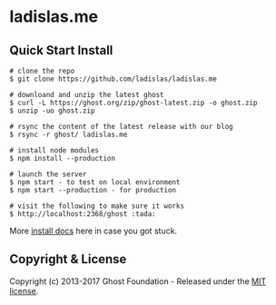 # ladislas.me

## Quick Start Install

```
# clone the repo
$ git clone https://github.com/ladislas/ladislas.me

# downloand and unzip the latest ghost
$ curl -L https://ghost.org/zip/ghost-latest.zip -o ghost.zip
$ unzip -uo ghost.zip

# rsync the content of the latest release with our blog
$ rsync -r ghost/ ladislas.me

# install node modules
$ npm install --production

# launch the server
$ npm start - to test on local environment
$ npm start --production - for production

# visit the following to make sure it works
$ http://localhost:2368/ghost :tada:
```

More [install docs](http://support.ghost.org/installation/) here in case you got stuck.

## Copyright & License

Copyright (c) 2013-2017 Ghost Foundation - Released under the [MIT license](LICENSE).
